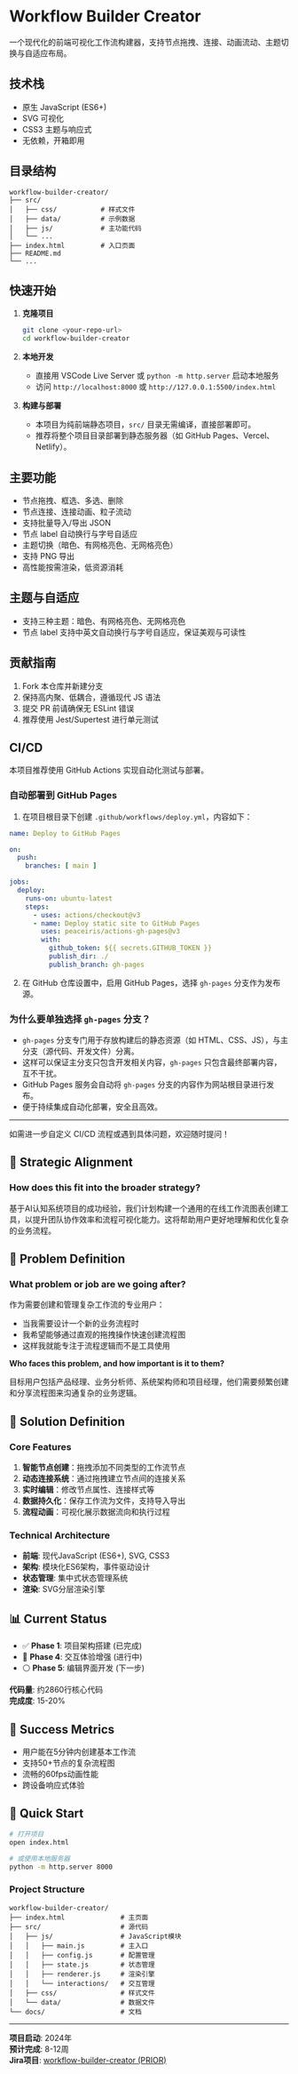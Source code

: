 # Workflow Builder Creator

一个现代化的前端可视化工作流构建器，支持节点拖拽、连接、动画流动、主题切换与自适应布局。

## 技术栈

- 原生 JavaScript (ES6+)
- SVG 可视化
- CSS3 主题与响应式
- 无依赖，开箱即用

## 目录结构

```
workflow-builder-creator/
├── src/
│   ├── css/           # 样式文件
│   ├── data/          # 示例数据
│   ├── js/            # 主功能代码
│   └── ...            
├── index.html         # 入口页面
├── README.md
└── ...
```

## 快速开始

1. **克隆项目**
   ```bash
   git clone <your-repo-url>
   cd workflow-builder-creator
   ```

2. **本地开发**
   - 直接用 VSCode Live Server 或 `python -m http.server` 启动本地服务
   - 访问 `http://localhost:8000` 或 `http://127.0.0.1:5500/index.html`

3. **构建与部署**
   - 本项目为纯前端静态项目，`src/` 目录无需编译，直接部署即可。
   - 推荐将整个项目目录部署到静态服务器（如 GitHub Pages、Vercel、Netlify）。

## 主要功能

- 节点拖拽、框选、多选、删除
- 节点连接、连接动画、粒子流动
- 支持批量导入/导出 JSON
- 节点 label 自动换行与字号自适应
- 主题切换（暗色、有网格亮色、无网格亮色）
- 支持 PNG 导出
- 高性能按需渲染，低资源消耗

## 主题与自适应

- 支持三种主题：暗色、有网格亮色、无网格亮色
- 节点 label 支持中英文自动换行与字号自适应，保证美观与可读性

## 贡献指南

1. Fork 本仓库并新建分支
2. 保持高内聚、低耦合，遵循现代 JS 语法
3. 提交 PR 前请确保无 ESLint 错误
4. 推荐使用 Jest/Supertest 进行单元测试

## CI/CD

本项目推荐使用 GitHub Actions 实现自动化测试与部署。

### 自动部署到 GitHub Pages

1. 在项目根目录下创建 `.github/workflows/deploy.yml`，内容如下：

```yaml
name: Deploy to GitHub Pages

on:
  push:
    branches: [ main ]

jobs:
  deploy:
    runs-on: ubuntu-latest
    steps:
      - uses: actions/checkout@v3
      - name: Deploy static site to GitHub Pages
        uses: peaceiris/actions-gh-pages@v3
        with:
          github_token: ${{ secrets.GITHUB_TOKEN }}
          publish_dir: ./
          publish_branch: gh-pages
```

2. 在 GitHub 仓库设置中，启用 GitHub Pages，选择 `gh-pages` 分支作为发布源。

### 为什么要单独选择 `gh-pages` 分支？

- `gh-pages` 分支专门用于存放构建后的静态资源（如 HTML、CSS、JS），与主分支（源代码、开发文件）分离。
- 这样可以保证主分支只包含开发相关内容，`gh-pages` 只包含最终部署内容，互不干扰。
- GitHub Pages 服务会自动将 `gh-pages` 分支的内容作为网站根目录进行发布。
- 便于持续集成自动化部署，安全且高效。

---

如需进一步自定义 CI/CD 流程或遇到具体问题，欢迎随时提问！

## 🏁 Strategic Alignment

### How does this fit into the broader strategy?

基于AI认知系统项目的成功经验，我们计划构建一个通用的在线工作流图表创建工具，以提升团队协作效率和流程可视化能力。这将帮助用户更好地理解和优化复杂的业务流程。

## 💭 Problem Definition

### What problem or job are we going after?

作为需要创建和管理复杂工作流的专业用户：

* 当我需要设计一个新的业务流程时
* 我希望能够通过直观的拖拽操作快速创建流程图
* 这样我就能专注于流程逻辑而不是工具使用

**Who faces this problem, and how important is it to them?**

目标用户包括产品经理、业务分析师、系统架构师和项目经理，他们需要频繁创建和分享流程图来沟通复杂的业务逻辑。

## 📝 Solution Definition

### Core Features

1. **智能节点创建**：拖拽添加不同类型的工作流节点
2. **动态连接系统**：通过拖拽建立节点间的连接关系
3. **实时编辑**：修改节点属性、连接样式等
4. **数据持久化**：保存工作流为文件，支持导入导出
5. **流程动画**：可视化展示数据流向和执行过程

### Technical Architecture

- **前端**: 现代JavaScript (ES6+), SVG, CSS3
- **架构**: 模块化ES6架构，事件驱动设计
- **状态管理**: 集中式状态管理系统
- **渲染**: SVG分层渲染引擎

## 📊 Current Status

- ✅ **Phase 1**: 项目架构搭建 (已完成)
- 🔄 **Phase 4**: 交互体验增强 (进行中)
- ⚪ **Phase 5**: 编辑界面开发 (下一步)

**代码量**: 约2860行核心代码  
**完成度**: 15-20%

## 🎯 Success Metrics

- 用户能在5分钟内创建基本工作流
- 支持50+节点的复杂流程图
- 流畅的60fps动画性能
- 跨设备响应式体验

## 🚀 Quick Start

```bash
# 打开项目
open index.html

# 或使用本地服务器
python -m http.server 8000
```

### Project Structure
```
workflow-builder-creator/
├── index.html              # 主页面
├── src/                    # 源代码
│   ├── js/                 # JavaScript模块
│   │   ├── main.js         # 主入口
│   │   ├── config.js       # 配置管理
│   │   ├── state.js        # 状态管理
│   │   ├── renderer.js     # 渲染引擎
│   │   └── interactions/   # 交互管理
│   ├── css/                # 样式文件
│   └── data/               # 数据文件
└── docs/                   # 文档
```

---

**项目启动**: 2024年  
**预计完成**: 8-12周  
**Jira项目**: [workflow-builder-creator (PRIOR)](https://group-ict.atlassian.net/jira/software/projects/PRIOR) 